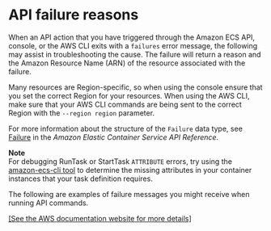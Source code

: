 # API failure reasons<a name="api_failures_messages"></a>

When an API action that you have triggered through the Amazon ECS API, console, or the AWS CLI exits with a `failures` error message, the following may assist in troubleshooting the cause\. The failure will return a reason and the Amazon Resource Name \(ARN\) of the resource associated with the failure\.

Many resources are Region\-specific, so when using the console ensure that you set the correct Region for your resources\. When using the AWS CLI, make sure that your AWS CLI commands are being sent to the correct Region with the `--region region` parameter\.

For more information about the structure of the `Failure` data type, see [Failure](https://docs.aws.amazon.com/AmazonECS/latest/APIReference/API_Failure.html) in the *Amazon Elastic Container Service API Reference*\.

**Note**  
For debugging RunTask or StartTask `ATTRIBUTE` errors, try using the [amazon-ecs-cli tool](https://github.com/aws/amazon-ecs-cli#checking-for-missing-attributes-and-debugging-reason-attribute-errors) to determine the missing attributes in your container instances that your task definition requires.

The following are examples of failure messages you might receive when running API commands\. 

[\[See the AWS documentation website for more details\]](http://docs.aws.amazon.com/AmazonECS/latest/developerguide/api_failures_messages.html)
